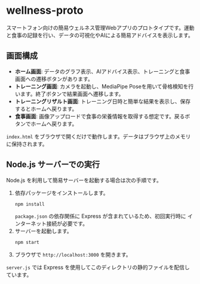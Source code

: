 # wellness-proto

スマートフォン向けの簡易ウェルネス管理Webアプリのプロトタイプです。運動と食事の記録を行い、データの可視化やAIによる簡易アドバイスを表示します。

## 画面構成
- **ホーム画面**: データのグラフ表示、AIアドバイス表示、トレーニングと食事画面への遷移ボタンがあります。
- **トレーニング画面**: カメラを起動し、MediaPipe Poseを用いて骨格検知を行います。終了ボタンで結果画面へ遷移します。
- **トレーニングリザルト画面**: トレーニング日時と簡単な結果を表示し、保存するとホームへ戻ります。
- **食事画面**: 画像アップロードで食事の栄養情報を取得する想定です。戻るボタンでホームへ戻ります。

`index.html` をブラウザで開くだけで動作します。データはブラウザ上のメモリに保持されます。

## Node.js サーバーでの実行
Node.js を利用して簡易サーバーを起動する場合は次の手順です。

1. 依存パッケージをインストールします。
   ```bash
   npm install
   ```
   `package.json` の依存関係に Express が含まれているため、初回実行時に
   インターネット接続が必要です。
2. サーバーを起動します。
   ```bash
   npm start
   ```
3. ブラウザで `http://localhost:3000` を開きます。

`server.js` では Express を使用してこのディレクトリの静的ファイルを配信しています。
